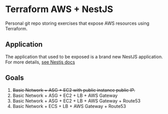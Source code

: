 # Terraform AWS + NestJS

Personal git repo storing exercises that expose AWS resources using Terraform.

## Application

The application that used to be exposed is a brand new NestJS application. For more details, [see Nestjs docs](https://docs.nestjs.com/)

## Goals

1. ~~Basic Network + ASG + EC2 with public instance public IP.~~
2. Basic Network + ASG + EC2 + LB + AWS Gateway
3. Basic Network + ASG + EC2 + LB + AWS Gateway + Route53
4. Basic Network + ECS + LB + AWS Gateway + Route53
